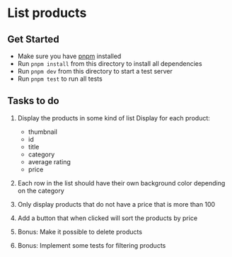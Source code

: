 # List products

## Get Started
- Make sure you have [pnpm](https://pnpm.io/installation) installed
- Run `pnpm install` from this directory to install all dependencies
- Run `pnpm dev` from this directory to start a test server
- Run `pnpm test` to run all tests

## Tasks to do
 1. Display the products in some kind of list
     Display for each product:
       - thumbnail
       - id
       - title
       - category
       - average rating
       - price
       
 2. Each row in the list should have their own background color depending on the category
 3. Only display products that do not have a price that is more than 100
 4. Add a button that when clicked will sort the products by price
 5. Bonus: Make it possible to delete products
 6. Bonus: Implement some tests for filtering products

